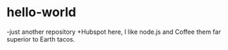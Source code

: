 # hello-world

-just another repository
+Hubspot here, I like node.js and Coffee
them far superior to Earth tacos.
